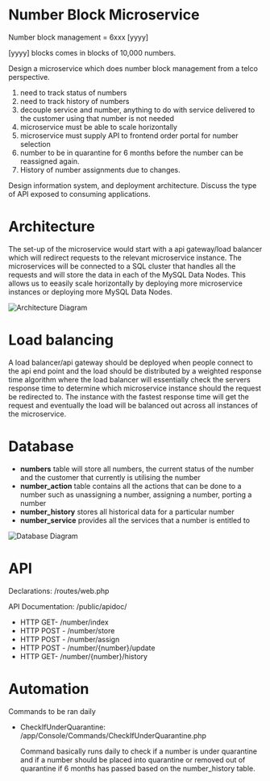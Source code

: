 # Number Block Microservice
Number block management = 6xxx [yyyy]

[yyyy] blocks comes in blocks of 10,000 numbers.

Design a microservice which does number block management from a telco perspective.
1. need to track status of numbers
2. need to track history of numbers
3. decouple service and number, anything to do with service delivered to the customer using that number is not needed
4. microservice must be able to scale horizontally
5. microservice must supply API to frontend order portal for number selection
6. number to be in quarantine for 6 months before the number can be reassigned again.
7. History of number assignments due to changes.

Design information system, and deployment architecture. Discuss the type of API exposed to consuming applications.


# Architecture

The set-up of the microservice would start with a api gateway/load balancer which will redirect requests to the relevant microservice instance. The microservices will be connected to a SQL cluster that handles all the requests and will store the data in each of the MySQL Data Nodes. This allows us to eeasily scale horizontally by deploying more microservice instances or deploying more MySQL Data Nodes.

![Architecture Diagram](https://i.imgur.com/ao4VUpF.png)

# Load balancing

A load balancer/api gateway should be deployed when people connect to the api end point and the load should be distributed by a weighted response time algorithm where the load balancer will essentially check the servers response time to determine which microservice instance should the request be redirected to. The instance with the fastest response time will get the request and eventually the load will be balanced out across all instances of the microservice.

# Database
* **numbers** table will store all numbers, the current status of the number and the customer that currently is utilising the number
* **number_action** table contains all the actions that can be done to a number such as unassigning a number, assigning a number, porting a number
* **number_history** stores all historical data for a particular number
* **number_service** provides all the services that a number is entitled to

![Database Diagram](https://i.imgur.com/Zu0kayo.jpg)

# API
Declarations: /routes/web.php

API Documentation: /public/apidoc/

* HTTP GET- /number/index
* HTTP POST - /number/store
* HTTP POST - /number/assign
* HTTP POST - /number/{number}/update
* HTTP GET- /number/{number}/history


# Automation
Commands to be ran daily

* CheckIfUnderQuarantine: /app/Console/Commands/CheckIfUnderQuarantine.php
    
    Command basically runs daily to check if a number is under quarantine and if a number should be placed into quarantine or removed out of quarantine if 6 months has passed based on the number_history table.
